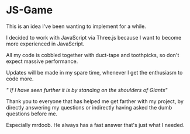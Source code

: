 JS-Game
=======

This is an idea I've been wanting to implement for a while.

I decided to work with JavaScript via Three.js because I want to become more experienced in JavaScript.

All my code is cobbled together with duct-tape and toothpicks, so don't expect massive performance.

Updates will be made in my spare time, whenever I get the enthusiasm to code more.

_" If I have seen further it is by standing on the shoulders of Giants"_ 

Thank you to everyone that has helped me get farther with my project, by directly answering my questions or indirectly having asked the dumb questions before me.

Especially mrdoob. He always has a fast answer that's just what I needed.
